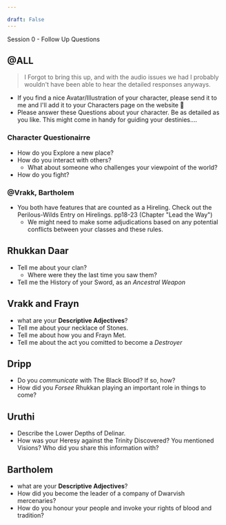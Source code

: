 ```yaml
---

draft: False
---
```

Session 0 - Follow Up Questions

## @ALL

> I Forgot to bring this up, and with the audio issues we had I probably wouldn't have been able to hear the detailed responses anyways.


- If you find a nice Avatar/Illustration of your character, please send it to me and I'll add it to your Characters page on the website 🙂
- Please answer these Questions about your character. Be as detailed as you like. This might come in handy for guiding your destinies....

### Character Questionairre

- How do you Explore a new place?
- How do you interact with others?
  - What about someone who challenges your viewpoint of the world?
- How do you fight?

### @Vrakk, Bartholem

- You both have features that are counted as a Hireling. Check out the Perilous-Wilds Entry on Hirelings. pp18-23 (Chapter "Lead the Way")
	- We might need to make some adjudications based on any potential conflicts between your classes and these rules.

## Rhukkan Daar

- Tell me about your clan?
	- Where were they the last time you saw them?
- Tell me the History of your Sword, as an *Ancestral Weapon*

## Vrakk and Frayn

- what are your **Descriptive Adjectives**?
- Tell me about your necklace of Stones.
- Tell me about how you and Frayn Met.
- Tell me about the act you comitted to become a *Destroyer*

## Dripp

- Do you *communicate* with The Black Blood? If so, how?
- How did you *Forsee* Rhukkan playing an important role in things to come?

## Uruthi

- Describe the Lower Depths of Delinar.
- How was your Heresy against the Trinity Discovered? You mentioned Visions? Who did you share this information with?

## Bartholem

- what are your **Descriptive Adjectives**?
- How did you become the leader of a company of Dwarvish mercenaries?
- How do you honour your people and invoke your rights of blood and tradition? 